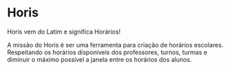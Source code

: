 # Horis

Horis vem do Latim e significa Horários!

A missão do Horis é ser uma ferramenta para criação de horários escolares. Respeitando os horários disponíveis dos professores, turnos, turmas e diminuir o máximo possível a janela entre os horários dos alunos.
